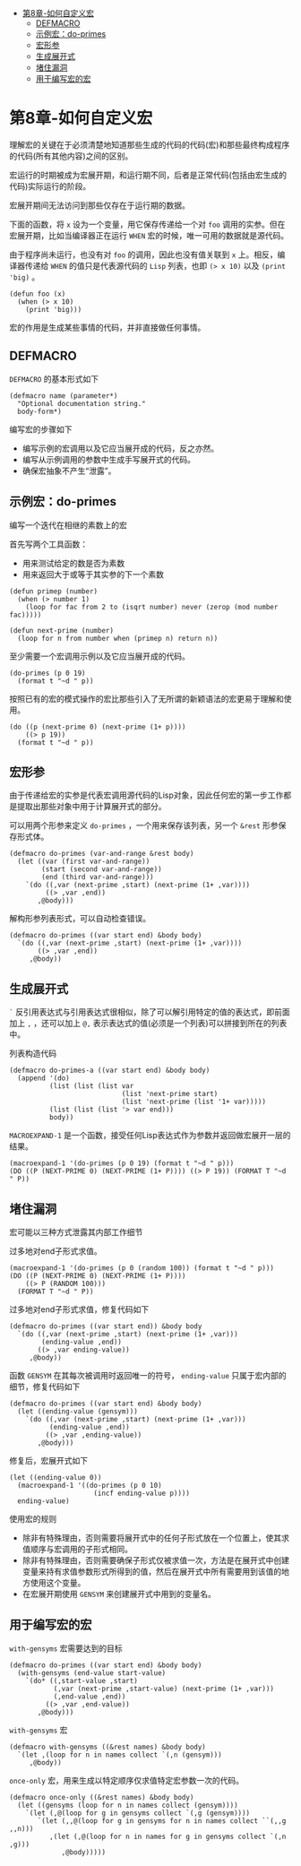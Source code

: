 - [第8章-如何自定义宏](#sec-1)
  - [DEFMACRO](#sec-1-1)
  - [示例宏：do-primes](#sec-1-2)
  - [宏形参](#sec-1-3)
  - [生成展开式](#sec-1-4)
  - [堵住漏洞](#sec-1-5)
  - [用于编写宏的宏](#sec-1-6)

# 第8章-如何自定义宏<a id="sec-1"></a>

理解宏的关键在于必须清楚地知道那些生成的代码的代码(宏)和那些最终构成程序的代码(所有其他内容)之间的区别。

宏运行的时期被成为宏展开期，和运行期不同，后者是正常代码(包括由宏生成的代码)实际运行的阶段。

宏展开期间无法访问到那些仅存在于运行期的数据。

下面的函数，将 `x` 设为一个变量，用它保存传递给一个对 `foo` 调用的实参。但在宏展开期，比如当编译器正在运行 `WHEN` 宏的时候，唯一可用的数据就是源代码。

由于程序尚未运行，也没有对 `foo` 的调用，因此也没有值关联到 `x` 上。相反，编译器传递给 `WHEN` 的值只是代表源代码的 `Lisp` 列表，也即 `(> x 10)` 以及 `(print 'big)` 。

```common-lisp
(defun foo (x)
  (when (> x 10)
    (print 'big)))
```

宏的作用是生成某些事情的代码，并非直接做任何事情。

## DEFMACRO<a id="sec-1-1"></a>

`DEFMACRO` 的基本形式如下

```common-lisp
(defmacro name (parameter*)
  "Optional documentation string."
  body-form*)
```

编写宏的步骤如下

-   编写示例的宏调用以及它应当展开成的代码，反之亦然。
-   编写从示例调用的参数中生成手写展开式的代码。
-   确保宏抽象不产生“泄露”。

## 示例宏：do-primes<a id="sec-1-2"></a>

编写一个迭代在相继的素数上的宏

首先写两个工具函数：

-   用来测试给定的数是否为素数
-   用来返回大于或等于其实参的下一个素数

```common-lisp
(defun primep (number)
  (when (> number 1)
    (loop for fac from 2 to (isqrt number) never (zerop (mod number fac)))))

(defun next-prime (number)
  (loop for n from number when (primep n) return n))
```

至少需要一个宏调用示例以及它应当展开成的代码。

```common-lisp
(do-primes (p 0 19)
  (format t "~d " p))
```

按照已有的宏的模式操作的宏比那些引入了无所谓的新颖语法的宏更易于理解和使用。

```common-lisp
(do ((p (next-prime 0) (next-prime (1+ p))))
    ((> p 19))
  (format t "~d " p))
```

## 宏形参<a id="sec-1-3"></a>

由于传递给宏的实参是代表宏调用源代码的Lisp对象，因此任何宏的第一步工作都是提取出那些对象中用于计算展开式的部分。

可以用两个形参来定义 `do-primes` ，一个用来保存该列表，另一个 `&rest` 形参保存形式体。

```common-lisp
(defmacro do-primes (var-and-range &rest body)
  (let ((var (first var-and-range))
        (start (second var-and-range))
        (end (third var-and-range)))
    `(do ((,var (next-prime ,start) (next-prime (1+ ,var))))
         ((> ,var ,end))
       ,@body)))
```

解构形参列表形式，可以自动检查错误。

```common-lisp
(defmacro do-primes ((var start end) &body body)
  `(do ((,var (next-prime ,start) (next-prime (1+ ,var))))
       ((> ,var ,end))
     ,@body))
```

## 生成展开式<a id="sec-1-4"></a>

`` ` `` 反引用表达式与引用表达式很相似，除了可以解引用特定的值的表达式，即前面加上 `,` ，还可以加上 `@,` 表示表达式的值(必须是一个列表)可以拼接到所在的列表中。

列表构造代码

```common-lisp
(defmacro do-primes-a ((var start end) &body body)
  (append '(do)
          (list (list (list var
                            (list 'next-prime start)
                            (list 'next-prime (list '1+ var)))))
          (list (list (list '> var end)))
          body))
```

`MACROEXPAND-1` 是一个函数，接受任何Lisp表达式作为参数并返回做宏展开一层的结果。

```common-lisp
(macroexpand-1 '(do-primes (p 0 19) (format t "~d " p)))
(DO ((P (NEXT-PRIME 0) (NEXT-PRIME (1+ P)))) ((> P 19)) (FORMAT T "~d " P))
```

## 堵住漏洞<a id="sec-1-5"></a>

宏可能以三种方式泄露其内部工作细节

过多地对end子形式求值。

```common-lisp
(macroexpand-1 '(do-primes (p 0 (random 100)) (format t "~d " p)))
(DO ((P (NEXT-PRIME 0) (NEXT-PRIME (1+ P))))
    ((> P (RANDOM 100)))
  (FORMAT T "~d " P))
```

过多地对end子形式求值，修复代码如下

```common-lisp
(defmacro do-primes ((var start end)) &body body
  `(do ((,var (next-prime ,start) (next-prime (1+ ,var)))
        (ending-value ,end))
       ((> ,var ending-value))
     ,@body))
```

函数 `GENSYM` 在其每次被调用时返回唯一的符号， `ending-value` 只属于宏内部的细节，修复代码如下

```common-lisp
(defmacro do-primes ((var start end) &body body)
  (let ((ending-value (gensym)))
    `(do ((,var (next-prime ,start) (next-prime (1+ ,var)))
          (ending-value ,end))
         ((> ,var ,ending-value))
       ,@body)))
```

修复后，宏展开式如下

```common-lisp
(let ((ending-value 0))
  (macroexpand-1 '((do-primes (p 0 10)
                     (incf ending-value p))))
  ending-value)
```

使用宏的规则

-   除非有特殊理由，否则需要将展开式中的任何子形式放在一个位置上，使其求值顺序与宏调用的子形式相同。
-   除非有特殊理由，否则需要确保子形式仅被求值一次，方法是在展开式中创建变量来持有求值参数形式所得到的值，然后在展开式中所有需要用到该值的地方使用这个变量。
-   在宏展开期使用 `GENSYM` 来创建展开式中用到的变量名。

## 用于编写宏的宏<a id="sec-1-6"></a>

`with-gensyms` 宏需要达到的目标

```common-lisp
(defmacro do-primes ((var start end) &body body)
  (with-gensyms (end-value start-value)
    `(do* ((,start-value ,start)
           (,var (next-prime ,start-value) (next-prime (1+ ,var)))
           (,end-value ,end))
         ((> ,var ,end-value))
       ,@body)))
```

`with-gensyms` 宏

```common-lisp
(defmacro with-gensyms ((&rest names) &body body)
  `(let ,(loop for n in names collect `(,n (gensym)))
     ,@body))
```

`once-only` 宏，用来生成以特定顺序仅求值特定宏参数一次的代码。

```common-lisp
(defmacro once-only ((&rest names) &body body)
  (let ((gensyms (loop for n in names collect (gensym))))
    `(let (,@(loop for g in gensyms collect `(,g (gensym))))
       `(let (,,@(loop for g in gensyms for n in names collect ``(,,g ,,n)))
          ,(let (,@(loop for n in names for g in gensyms collect `(,n ,g)))
             ,@body)))))
```
